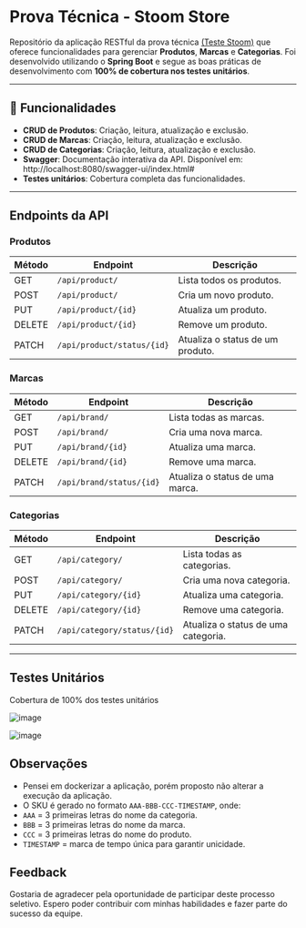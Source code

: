 # Prova Técnica - Stoom Store

Repositório da aplicação RESTful da prova técnica [(Teste Stoom)](https://github.com/Luccasplima/teste-stoom) 
que oferece funcionalidades para gerenciar **Produtos**, **Marcas** e **Categorias**. Foi desenvolvido utilizando o **Spring Boot** e segue as boas práticas de desenvolvimento com **100% de cobertura nos testes unitários**.

---

## 🔧 Funcionalidades

- **CRUD de Produtos**: Criação, leitura, atualização e exclusão.
- **CRUD de Marcas**: Criação, leitura, atualização e exclusão.
- **CRUD de Categorias**: Criação, leitura, atualização e exclusão.
- **Swagger**: Documentação interativa da API. Disponível em: http://localhost:8080/swagger-ui/index.html#
- **Testes unitários**: Cobertura completa das funcionalidades.

--- 

## Endpoints da API

### Produtos
| **Método** | **Endpoint**          | **Descrição**                       |
|------------|------------------------|-------------------------------------|
| GET        | `/api/product/`        | Lista todos os produtos.            |
| POST       | `/api/product/`        | Cria um novo produto.               |
| PUT        | `/api/product/{id}`    | Atualiza um produto.                |
| DELETE     | `/api/product/{id}`    | Remove um produto.                  |
| PATCH      | `/api/product/status/{id}`    | Atualiza o status de um produto.    |

### Marcas
| **Método** | **Endpoint**          | **Descrição**                       |
|------------|------------------------|-------------------------------------|
| GET        | `/api/brand/`          | Lista todas as marcas.              |
| POST       | `/api/brand/`          | Cria uma nova marca.                |
| PUT        | `/api/brand/{id}`      | Atualiza uma marca.                 |
| DELETE     | `/api/brand/{id}`      | Remove uma marca.                   |
| PATCH      | `/api/brand/status/{id}`    | Atualiza o status de uma marca.    |

### Categorias
| **Método** | **Endpoint**          | **Descrição**                       |
|------------|------------------------|-------------------------------------|
| GET        | `/api/category/`       | Lista todas as categorias.          |
| POST       | `/api/category/`       | Cria uma nova categoria.            |
| PUT        | `/api/category/{id}`   | Atualiza uma categoria.             |
| DELETE     | `/api/category/{id}`   | Remove uma categoria.               |
| PATCH      | `/api/category/status/{id}`    | Atualiza o status de uma categoria.    |

---

## Testes Unitários

Cobertura de 100% dos testes unitários

![image](https://github.com/user-attachments/assets/ea4ca6ea-af20-4ec5-95d1-38f1d321b8aa)

![image](https://github.com/user-attachments/assets/62a5d6ee-cf54-4f81-a50c-fc64f0260439)

## Observações

- Pensei em dockerizar a aplicação, porém proposto não alterar a execução da aplicação.
-  O SKU é gerado no formato `AAA-BBB-CCC-TIMESTAMP`, onde:  
  - `AAA` = 3 primeiras letras do nome da categoria.  
  - `BBB` = 3 primeiras letras do nome da marca.  
  - `CCC` = 3 primeiras letras do nome do produto.  
  - `TIMESTAMP` = marca de tempo única para garantir unicidade.   

## Feedback 

Gostaria de agradecer pela oportunidade de participar deste processo seletivo. Espero poder contribuir com minhas habilidades e fazer parte do sucesso da equipe.
